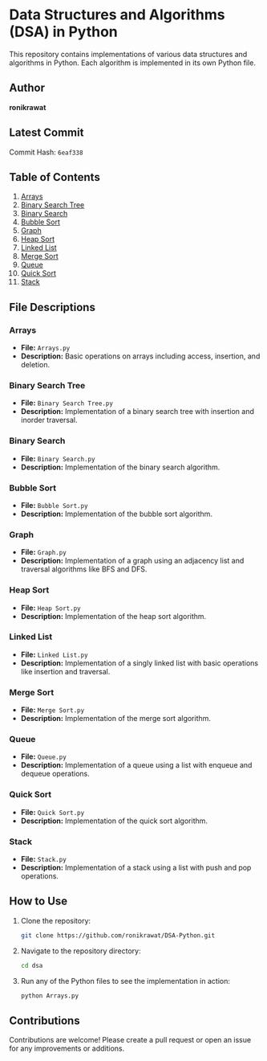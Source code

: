 # Data Structures and Algorithms (DSA) in Python

This repository contains implementations of various data structures and algorithms in Python. Each algorithm is implemented in its own Python file.

## Author

**ronikrawat**

## Latest Commit

Commit Hash: `6eaf338`

## Table of Contents

1. [Arrays](#arrays)
2. [Binary Search Tree](#binary-search-tree)
3. [Binary Search](#binary-search)
4. [Bubble Sort](#bubble-sort)
5. [Graph](#graph)
6. [Heap Sort](#heap-sort)
7. [Linked List](#linked-list)
8. [Merge Sort](#merge-sort)
9. [Queue](#queue)
10. [Quick Sort](#quick-sort)
11. [Stack](#stack)

## File Descriptions

### Arrays
- **File:** `Arrays.py`
- **Description:** Basic operations on arrays including access, insertion, and deletion.

### Binary Search Tree
- **File:** `Binary Search Tree.py`
- **Description:** Implementation of a binary search tree with insertion and inorder traversal.

### Binary Search
- **File:** `Binary Search.py`
- **Description:** Implementation of the binary search algorithm.

### Bubble Sort
- **File:** `Bubble Sort.py`
- **Description:** Implementation of the bubble sort algorithm.

### Graph
- **File:** `Graph.py`
- **Description:** Implementation of a graph using an adjacency list and traversal algorithms like BFS and DFS.

### Heap Sort
- **File:** `Heap Sort.py`
- **Description:** Implementation of the heap sort algorithm.

### Linked List
- **File:** `Linked List.py`
- **Description:** Implementation of a singly linked list with basic operations like insertion and traversal.

### Merge Sort
- **File:** `Merge Sort.py`
- **Description:** Implementation of the merge sort algorithm.

### Queue
- **File:** `Queue.py`
- **Description:** Implementation of a queue using a list with enqueue and dequeue operations.

### Quick Sort
- **File:** `Quick Sort.py`
- **Description:** Implementation of the quick sort algorithm.

### Stack
- **File:** `Stack.py`
- **Description:** Implementation of a stack using a list with push and pop operations.

## How to Use

1. Clone the repository:
    ```sh
    git clone https://github.com/ronikrawat/DSA-Python.git
    ```
2. Navigate to the repository directory:
    ```sh
    cd dsa
    ```
3. Run any of the Python files to see the implementation in action:
    ```sh
    python Arrays.py
    ```

## Contributions

Contributions are welcome! Please create a pull request or open an issue for any improvements or additions.

